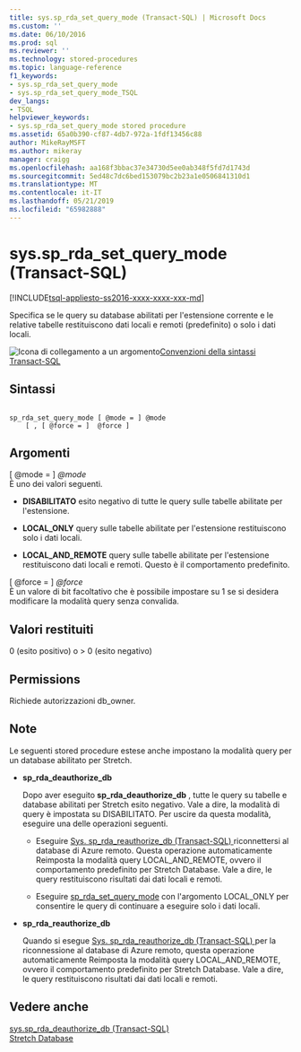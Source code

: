 ```yaml
---
title: sys.sp_rda_set_query_mode (Transact-SQL) | Microsoft Docs
ms.custom: ''
ms.date: 06/10/2016
ms.prod: sql
ms.reviewer: ''
ms.technology: stored-procedures
ms.topic: language-reference
f1_keywords:
- sys.sp_rda_set_query_mode
- sys.sp_rda_set_query_mode_TSQL
dev_langs:
- TSQL
helpviewer_keywords:
- sys.sp_rda_set_query_mode stored procedure
ms.assetid: 65a0b390-cf87-4db7-972a-1fdf13456c88
author: MikeRayMSFT
ms.author: mikeray
manager: craigg
ms.openlocfilehash: aa168f3bbac37e34730d5ee0ab348f5fd7d1743d
ms.sourcegitcommit: 5ed48c7dc6bed153079bc2b23a1e0506841310d1
ms.translationtype: MT
ms.contentlocale: it-IT
ms.lasthandoff: 05/21/2019
ms.locfileid: "65982888"
---
```

# <a name="syssprdasetquerymode-transact-sql"></a>sys.sp_rda_set_query_mode (Transact-SQL)
[!INCLUDE[tsql-appliesto-ss2016-xxxx-xxxx-xxx-md](../../includes/tsql-appliesto-ss2016-xxxx-xxxx-xxx-md.md)]

  Specifica se le query su database abilitati per l'estensione corrente e le relative tabelle restituiscono dati locali e remoti (predefinito) o solo i dati locali.  
  
 ![Icona di collegamento a un argomento](../../database-engine/configure-windows/media/topic-link.gif "Icona di collegamento a un argomento")[Convenzioni della sintassi Transact-SQL](../../t-sql/language-elements/transact-sql-syntax-conventions-transact-sql.md)  
  
## <a name="syntax"></a>Sintassi  
  
```  
  
sp_rda_set_query_mode [ @mode = ] @mode   
    [ , [ @force = ]  @force ]  
```  
  
## <a name="arguments"></a>Argomenti  
 [ @mode = ] *@mode*  
 È uno dei valori seguenti.  
  
-   **DISABILITATO** esito negativo di tutte le query sulle tabelle abilitate per l'estensione.  
  
-   **LOCAL_ONLY** query sulle tabelle abilitate per l'estensione restituiscono solo i dati locali.  
  
-   **LOCAL_AND_REMOTE** query sulle tabelle abilitate per l'estensione restituiscono dati locali e remoti. Questo è il comportamento predefinito.  
  
 [ @force = ]  *@force*  
 È un valore di bit facoltativo che è possibile impostare su 1 se si desidera modificare la modalità query senza convalida.  
  
## <a name="return-code-values"></a>Valori restituiti  
 0 (esito positivo) o > 0 (esito negativo)  
  
## <a name="permissions"></a>Permissions  
 Richiede autorizzazioni db_owner.  
  
## <a name="remarks"></a>Note  
 Le seguenti stored procedure estese anche impostano la modalità query per un database abilitato per Stretch.  
  
-   **sp_rda_deauthorize_db**  
  
     Dopo aver eseguito **sp_rda_deauthorize_db** , tutte le query su tabelle e database abilitati per Stretch esito negativo. Vale a dire, la modalità di query è impostata su DISABILITATO. Per uscire da questa modalità, eseguire una delle operazioni seguenti.  
  
    -   Eseguire [Sys. sp_rda_reauthorize_db &#40;Transact-SQL&#41; ](../../relational-databases/system-stored-procedures/sys-sp-rda-reauthorize-db-transact-sql.md) riconnettersi al database di Azure remoto. Questa operazione automaticamente Reimposta la modalità query LOCAL_AND_REMOTE, ovvero il comportamento predefinito per Stretch Database. Vale a dire, le query restituiscono risultati dai dati locali e remoti.  
  
    -   Eseguire [sp_rda_set_query_mode](../../relational-databases/system-stored-procedures/sys-sp-rda-set-query-mode-transact-sql.md) con l'argomento LOCAL_ONLY per consentire le query di continuare a eseguire solo i dati locali.  
  
-   **sp_rda_reauthorize_db**  
  
     Quando si esegue [Sys. sp_rda_reauthorize_db &#40;Transact-SQL&#41; ](../../relational-databases/system-stored-procedures/sys-sp-rda-reauthorize-db-transact-sql.md) per la riconnessione al database di Azure remoto, questa operazione automaticamente Reimposta la modalità query LOCAL_AND_REMOTE, ovvero il comportamento predefinito per Stretch Database. Vale a dire, le query restituiscono risultati dai dati locali e remoti.  
  
## <a name="see-also"></a>Vedere anche  
 [sys.sp_rda_deauthorize_db &#40;Transact-SQL&#41;](../../relational-databases/system-stored-procedures/sys-sp-rda-deauthorize-db-transact-sql.md)   
 [Stretch Database](../../sql-server/stretch-database/stretch-database.md)  
  
  
